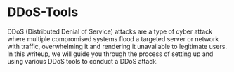 # DDoS-Tools
DDoS (Distributed Denial of Service) attacks are a type of cyber attack where multiple compromised systems flood a targeted server or network with traffic, overwhelming it and rendering it unavailable to legitimate users. In this writeup, we will guide you through the process of setting up and using various DDoS tools to conduct a DDoS attack.
